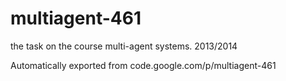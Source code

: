 # multiagent-461

the task on the course multi-agent systems. 
2013/2014

Automatically exported from code.google.com/p/multiagent-461
